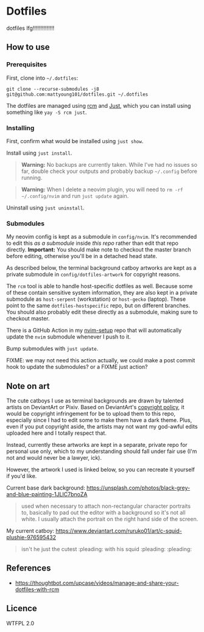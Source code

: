 # Dotfiles
dotfiles lfg!!!!!!!!!!!!!!

## How to use
### Prerequisites
First, clone into `~/.dotfiles`: 

```
git clone --recurse-submodules -j8 git@github.com:mattyoung101/dotfiles.git ~/.dotfiles
```

The dotfiles are managed using [rcm](https://github.com/thoughtbot/rcm) and
[Just](https://github.com/casey/just), which you can install using something like `yay -S rcm just`.

### Installing
First, confirm what would be installed using `just show`.

Install using `just install`. 

> **Warning:** No backups are currently taken. While I've had no issues so far, double check your outputs and
> probably backup `~/.config` before running.

> **Warning:** When I delete a neovim plugin, you will need to `rm -rf ~/.config/nvim` and run `just update`
> again.

Uninstall using `just uninstall`.

### Submodules
My neovim config is kept as a submodule in `config/nvim`. It's recommended to edit this _as a submodule_
inside _this repo_ rather than edit that repo directly. **Important:** You should make note to checkout the
master branch before editing, otherwise you'll be in a detached head state.

As described below, the terminal background catboy artworks are kept as a private submodule in
`config/dotfiles-artwork` for copyright reasons.

The `rcm` tool is able to handle host-specific dotfiles as well. Because some of these contain sensitive
system information, they are also kept in a private submodule as `host-serpent` (workstation) or `host-gecko`
(laptop). These point to the same `dotfiles-hostspecific` repo, but on different branches.
You should also probably edit these directly as a submodule, making sure to checkout master.

There is a GitHub Action in my [nvim-setup](https://github.com/mattyoung101/nvim-setup) repo that will
automatically update the `nvim` submodule whenever I push to it.

Bump submodules with `just update`.

FIXME: we may not need this action actually, we could make a post commit hook to update the submodules? or a
FIXME just action?

## Note on art
The cute catboys I use as terminal backgrounds are drawn by talented artists on DeviantArt or Pixiv. Based on
DeviantArt's [copyright policy](https://www.deviantart.com/about/policy/copyright/), it would be copyright
infringement for be to upload them to this repo, especially since I had to edit some to make them have a dark
theme. Plus, even if you put copyright aside, the artists may not want my god-awful edits uploaded here and I
totally respect that.

Instead, currently these artworks are kept in a separate, private repo for personal use only, which to my
understanding should fall under fair use (I'm not and would never be a lawyer, ick).

However, the artwork I used is linked below, so you can recreate it yourself if you'd like.

Current base dark background: https://unsplash.com/photos/black-grey-and-blue-painting-1JLIC7bnoZA

> used when necessary to attach non-rectangular character portraits to, basically to pad out the editor with a
> background so it's not all white. I usually attach the portrait on the right hand side of the screen.

My current catboy: https://www.deviantart.com/ruruko01/art/c-squid-plushie-976595432

> isn't he just the cutest :pleading: with his squid :pleading: :pleading:

## References
- https://thoughtbot.com/upcase/videos/manage-and-share-your-dotfiles-with-rcm

## Licence
WTFPL 2.0

